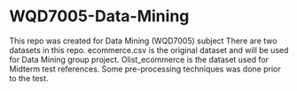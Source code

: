 # WQD7005-Data-Mining
This repo was created for Data Mining (WQD7005) subject
There are two datasets in this repo.
ecommerce.csv is the original dataset and will be used for Data Mining group project.
Olist_ecommerce is the dataset used for Midterm test references. Some pre-processing techniques was done prior to the test.

